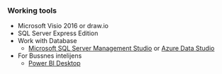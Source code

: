 ### Working tools
* Microsoft Visio 2016 or draw.io
* SQL Server Express Edition
* Work with Database
  * [Microsoft SQL Server Management Studio](https://docs.microsoft.com/en-us/sql/ssms/download-sql-server-management-studio-ssms?view=sql-server-ver15) or [Azure Data Studio](https://docs.microsoft.com/en-us/sql/azure-data-studio/download-azure-data-studio?view=sql-server-ver15)
* For Bussnes intelijens
  * [Power BI Desktop](https://powerbi.microsoft.com/en-us/desktop/)
